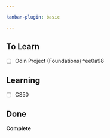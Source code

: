 ```yaml
---

kanban-plugin: basic

---
```


## To Learn

- [ ] Odin Project (Foundations) ^ee0a98


## Learning

- [ ] CS50


## Done

**Complete**


